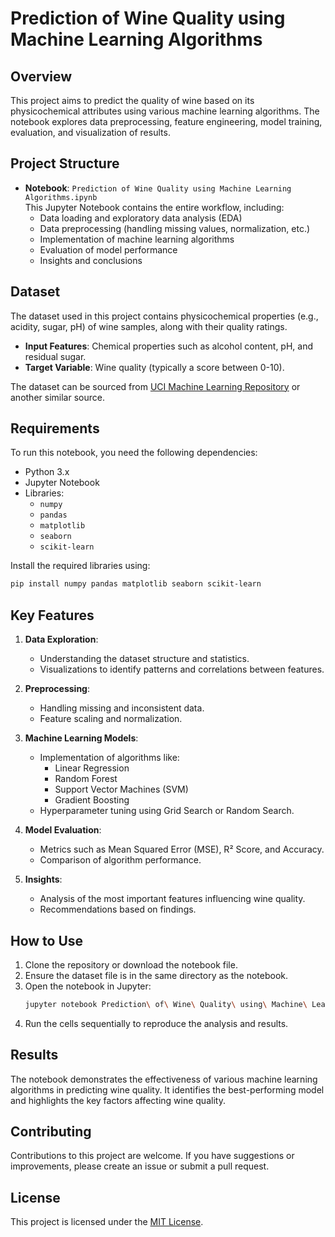 # Prediction of Wine Quality using Machine Learning Algorithms

## Overview

This project aims to predict the quality of wine based on its physicochemical attributes using various machine learning algorithms. The notebook explores data preprocessing, feature engineering, model training, evaluation, and visualization of results.

## Project Structure

- **Notebook**: `Prediction of Wine Quality using Machine Learning Algorithms.ipynb`  
  This Jupyter Notebook contains the entire workflow, including:
  - Data loading and exploratory data analysis (EDA)
  - Data preprocessing (handling missing values, normalization, etc.)
  - Implementation of machine learning algorithms
  - Evaluation of model performance
  - Insights and conclusions

## Dataset

The dataset used in this project contains physicochemical properties (e.g., acidity, sugar, pH) of wine samples, along with their quality ratings.  
- **Input Features**: Chemical properties such as alcohol content, pH, and residual sugar.
- **Target Variable**: Wine quality (typically a score between 0-10).

The dataset can be sourced from [UCI Machine Learning Repository](https://archive.ics.uci.edu/ml/datasets/wine+quality) or another similar source.

## Requirements

To run this notebook, you need the following dependencies:

- Python 3.x
- Jupyter Notebook
- Libraries:
  - `numpy`
  - `pandas`
  - `matplotlib`
  - `seaborn`
  - `scikit-learn`

Install the required libraries using:
```bash
pip install numpy pandas matplotlib seaborn scikit-learn
```

## Key Features

1. **Data Exploration**:
   - Understanding the dataset structure and statistics.
   - Visualizations to identify patterns and correlations between features.

2. **Preprocessing**:
   - Handling missing and inconsistent data.
   - Feature scaling and normalization.

3. **Machine Learning Models**:
   - Implementation of algorithms like:
     - Linear Regression
     - Random Forest
     - Support Vector Machines (SVM)
     - Gradient Boosting
   - Hyperparameter tuning using Grid Search or Random Search.

4. **Model Evaluation**:
   - Metrics such as Mean Squared Error (MSE), R² Score, and Accuracy.
   - Comparison of algorithm performance.

5. **Insights**:
   - Analysis of the most important features influencing wine quality.
   - Recommendations based on findings.

## How to Use

1. Clone the repository or download the notebook file.
2. Ensure the dataset file is in the same directory as the notebook.
3. Open the notebook in Jupyter:
   ```bash
   jupyter notebook Prediction\ of\ Wine\ Quality\ using\ Machine\ Learning\ Algorithms.ipynb
4. Run the cells sequentially to reproduce the analysis and results.

## Results

The notebook demonstrates the effectiveness of various machine learning algorithms in predicting wine quality. It identifies the best-performing model and highlights the key factors affecting wine quality.

## Contributing

Contributions to this project are welcome. If you have suggestions or improvements, please create an issue or submit a pull request.

## License

This project is licensed under the [MIT License](https://opensource.org/licenses/MIT).
